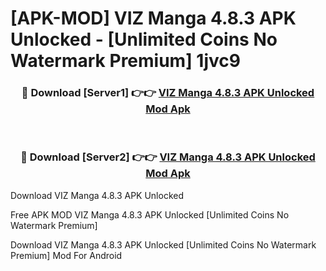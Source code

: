 # [APK-MOD] VIZ Manga 4.8.3 APK Unlocked - [Unlimited Coins No Watermark Premium] 1jvc9



<div align="center">
<h3>🔴 Download [Server1] 👉👉 <a href="https://momento.my/?title=VIZ_Manga_4.8.3_APK_Unlocked">VIZ Manga 4.8.3 APK Unlocked Mod Apk</a></h3><br>

<h3>🔴 Download [Server2] 👉👉 <a href="https://momento.my/?title=VIZ_Manga_4.8.3_APK_Unlocked">VIZ Manga 4.8.3 APK Unlocked Mod Apk</a></h3>
</div>



Download VIZ Manga 4.8.3 APK Unlocked 

Free APK MOD VIZ Manga 4.8.3 APK Unlocked [Unlimited Coins No Watermark Premium]

Download VIZ Manga 4.8.3 APK Unlocked [Unlimited Coins No Watermark Premium] Mod For Android
